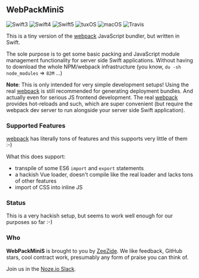 ## WebPackMiniS

![Swift3](https://img.shields.io/badge/swift-3-blue.svg)
![Swift4](https://img.shields.io/badge/swift-4-blue.svg)
![Swift5](https://img.shields.io/badge/swift-5-blue.svg)
![tuxOS](https://img.shields.io/badge/os-tuxOS-green.svg?style=flat)
![macOS](https://img.shields.io/badge/os-macOS-green.svg?style=flat)
![Travis](https://travis-ci.org/AlwaysRightInstitute/WebPackMiniS.svg?branch=develop)

This is a tiny version of the
[webpack](https://webpack.js.org/)
JavaScript bundler, but written in Swift.

The sole purpose is to get some basic packing and JavaScript
module management functionality for server side Swift 
applications.
Without having to download the whole NPM/webpack infrastructure
(you know, `du -sh node_modules` => `82M` ...)

**Note**: This is only intended for very simple development setups!
Using the real
[webpack](https://webpack.js.org/)
is still recommended for generating deployment bundles.
And actually even for serious JS frontend development. The real
[webpack](https://webpack.js.org/)
provides hot-reloads and such, which are super convenient
(but require the webpack dev server to run alongside your
 server side Swift application).
 
### Supported Features

[webpack](https://webpack.js.org/) has literally tons of features and this
supports very little of them :-)

What this does support:

- transpile of some ES6 `import` and `export` statements
- a hackish Vue loader, doesn't compile like the real loader and lacks
  tons of other features
- import of CSS into inline JS


### Status

This is a very hackish setup, but seems to work well enough
for our purposes so far :-)

### Who

**WebPackMiniS** is brought to you by
[ZeeZide](http://zeezide.de).
We like feedback, GitHub stars, cool contract work,
presumably any form of praise you can think of.

Join us in the [Noze.io Slack](http://slack.noze.io).
